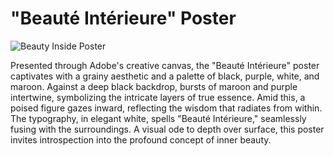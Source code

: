 # "Beauté Intérieure" Poster

![Beauty Inside Poster](https://github.com/vishvara-sharda/BeautyInsidePoster/blob/main/Beauty_INSIDE_large.jpeg?raw=true)


Presented through Adobe's creative canvas, the "Beauté Intérieure" poster captivates with a grainy aesthetic and a palette of black, purple, white, and maroon. Against a deep black backdrop, bursts of maroon and purple intertwine, symbolizing the intricate layers of true essence. Amid this, a poised figure gazes inward, reflecting the wisdom that radiates from within. The typography, in elegant white, spells "Beauté Intérieure," seamlessly fusing with the surroundings. A visual ode to depth over surface, this poster invites introspection into the profound concept of inner beauty.
